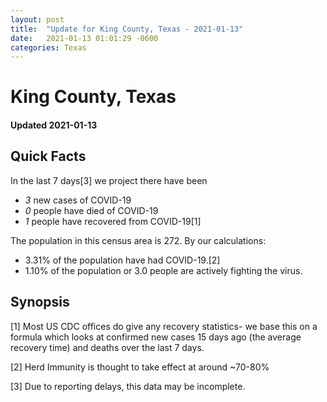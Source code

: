 ```yaml
---
layout: post
title:  "Update for King County, Texas - 2021-01-13"
date:   2021-01-13 01:01:29 -0600
categories: Texas
---
```


# King County, Texas
#### Updated 2021-01-13

## Quick Facts

In the last 7 days[3] we project there have been
- *3* new cases of COVID-19
- *0* people have died of COVID-19
- *1* people have recovered from COVID-19[1]

The population in this census area is 272. By our calculations:
- 3.31% of the population have had COVID-19.[2]
- 1.10% of the population or 3.0 people are actively fighting the virus.

## Synopsis




[1] Most US CDC offices do give any recovery statistics- we base this on a formula which looks at confirmed new cases
15 days ago (the average recovery time) and deaths over the last 7 days.

[2] Herd Immunity is thought to take effect at around ~70-80%

[3] Due to reporting delays, this data may be incomplete.
 
    